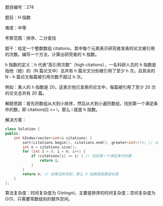 题目编号：274

题目：H 指数

难度：中等

考察范围：排序、二分查找

题干：给定一个整数数组 citations，其中每个元素表示研究者发表的论文被引用的次数。编写一个方法，计算出研究者的 h 指数。

h 指数的定义：h 代表“高引用次数”（high citations），一名科研人员的 h 指数是指他（她）的（N 篇论文中）总共有 h 篇论文分别被引用了至少 h 次。且其余的 N - h 篇论文每篇被引用次数不超过 h 次。

例如：某人的 h 指数是 20，这表示他已发表的论文中，每篇被引用了至少 20 次的论文总共有 20 篇。

解题思路：首先将数组从大到小排序，然后从大到小遍历数组，找到第一个满足条件的数，即 citations[i] <= i，那么 i 就是 h 指数。

解决方案：

```cpp
class Solution {
public:
    int hIndex(vector<int>& citations) {
        sort(citations.begin(), citations.end(), greater<int>()); // 从大到小排序
        int n = citations.size();
        for (int i = 0; i < n; i++) {
            if (citations[i] <= i) { // 找到第一个满足条件的数
                return i;
            }
        }
        return n; // 如果没有找到，那么 h 指数就是数组长度
    }
};
```

算法复杂度：时间复杂度为 O(nlogn)，主要是排序的时间复杂度；空间复杂度为 O(1)，只需要常数级别的额外空间。
